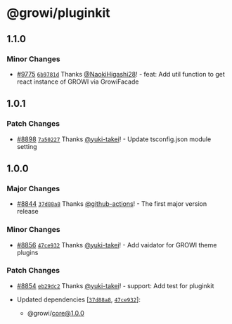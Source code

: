 # @growi/pluginkit

## 1.1.0

### Minor Changes

- [#9775](https://github.com/weseek/growi/pull/9775) [`6b9781d`](https://github.com/weseek/growi/commit/6b9781d76b7037ae1f7cb69df3fa99b3b894c83e) Thanks [@NaokiHigashi28](https://github.com/NaokiHigashi28)! - feat: Add util function to get react instance of GROWI via GrowiFacade

## 1.0.1

### Patch Changes

- [#8898](https://github.com/weseek/growi/pull/8898) [`7a50227`](https://github.com/weseek/growi/commit/7a502271b35bae4b419e54a08b2b00c7b140db46) Thanks [@yuki-takei](https://github.com/yuki-takei)! - Update tsconfig.json module setting

## 1.0.0

### Major Changes

- [#8844](https://github.com/weseek/growi/pull/8844) [`37d88a8`](https://github.com/weseek/growi/commit/37d88a858c3e54d741790760fbfad4fd7a229949) Thanks [@github-actions](https://github.com/apps/github-actions)! - The first major version release

### Minor Changes

- [#8856](https://github.com/weseek/growi/pull/8856) [`47ce932`](https://github.com/weseek/growi/commit/47ce932a066b8bdd16f600f2526d6f0d10b7b763) Thanks [@yuki-takei](https://github.com/yuki-takei)! - Add vaidator for GROWI theme plugins

### Patch Changes

- [#8854](https://github.com/weseek/growi/pull/8854) [`eb29dc2`](https://github.com/weseek/growi/commit/eb29dc2cf2895739778a315cb5883e95d736f823) Thanks [@yuki-takei](https://github.com/yuki-takei)! - support: Add test for pluginkit

- Updated dependencies [[`37d88a8`](https://github.com/weseek/growi/commit/37d88a858c3e54d741790760fbfad4fd7a229949), [`47ce932`](https://github.com/weseek/growi/commit/47ce932a066b8bdd16f600f2526d6f0d10b7b763)]:
  - @growi/core@1.0.0
